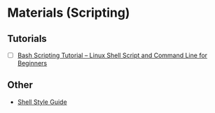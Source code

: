 # Materials (Scripting)

## Tutorials

- [ ] [Bash Scripting Tutorial – Linux Shell Script and Command Line for Beginners](https://www.freecodecamp.org/news/bash-scripting-tutorial-linux-shell-script-and-command-line-for-beginners/)

## Other

- [Shell Style Guide](https://google.github.io/styleguide/shellguide.html)
